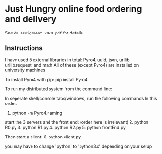# Just Hungry online food ordering and delivery

See `ds.assignment.2020.pdf` for details.

## Instructions

I have used 5 external libraries in total:
Pyro4, uuid, json, urllib, urllib.request, and math
All of these (except Pyro4) are installed on university machines

To install Pyro4 with pip:
pip install Pyro4

To run my distributed system from the command line:

In seperate shell/console tabs/windows, run the following commands
In this order:

1. python -m Pyro4.naming

start the 3 servers and the front end: (order here is irrelevant)
2. python R0.py
3. python R1.py
4. python R2.py
5. python frontEnd.py

Then start a client:
6. python client.py

you may have to change 'python' to 'python3.x' depending on your setup
